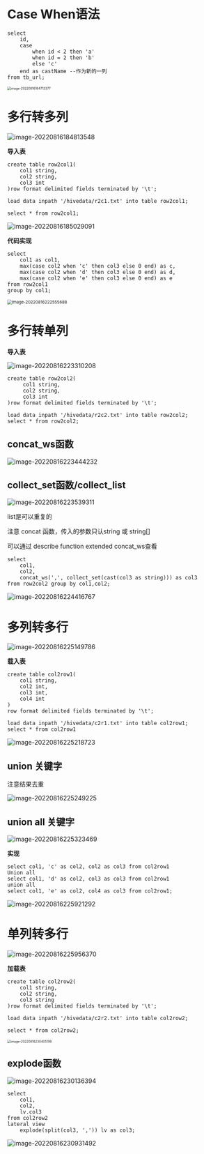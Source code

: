 # Case When语法

```hive
select
    id,
    case
        when id < 2 then 'a'
        when id = 2 then 'b'
        else 'c'
    end as castName --作为新的一列
from tb_url;
```

<img src="picture/image-20220816184713377.png" alt="image-20220816184713377" style="zoom:50%;" />



# 多行转多列

![image-20220816184813548](picture/image-20220816184813548.png)

**导入表**

```Hive
create table row2col1(
    col1 string,
    col2 string,
    col3 int
)row format delimited fields terminated by '\t';

load data inpath '/hivedata/r2c1.txt' into table row2col1;

select * from row2col1;
```

![image-20220816185029091](picture/image-20220816185029091.png)

**代码实现**

```Hive
select
    col1 as col1,
    max(case col2 when 'c' then col3 else 0 end) as c,
    max(case col2 when 'd' then col3 else 0 end) as d,
    max(case col2 when 'e' then col3 else 0 end) as e
from row2col1
group by col1;
```

<img src="picture/image-20220816222555688.png" alt="image-20220816222555688" style="zoom:67%;" />



# 多行转单列

**导入表**

![image-20220816223310208](picture/image-20220816223310208.png)

```Hive
create table row2col2(
     col1 string,
     col2 string,
     col3 int
)row format delimited fields terminated by '\t';

load data inpath '/hivedata/r2c2.txt' into table row2col2;
select * from row2col2;
```

## concat_ws函数

![image-20220816223444232](picture/image-20220816223444232.png)



## collect_set函数/collect_list

![image-20220816223539311](picture/image-20220816223539311.png)

list是可以重复的



注意 concat 函数，传入的参数只认string 或 string[]

可以通过 describe function extended concat_ws查看



```Hive
select
    col1,
    col2,
    concat_ws(',', collect_set(cast(col3 as string))) as col3
from row2col2 group by col1,col2;
```

![image-20220816224416767](picture/image-20220816224416767.png)





# 多列转多行

![image-20220816225149786](picture/image-20220816225149786.png)

**载入表**

```HIVE
create table col2row1(
    col1 string,
    col2 int,
    col3 int,
    col4 int
)
row format delimited fields terminated by '\t';

load data inpath '/hivedata/c2r1.txt' into table col2row1;
select * from col2row1
```

![image-20220816225218723](picture/image-20220816225218723.png)



## union 关键字

注意结果去重

![image-20220816225249225](picture/image-20220816225249225.png)

## union all 关键字

![image-20220816225323469](picture/image-20220816225323469.png)



**实现**

```Hive
select col1, 'c' as col2, col2 as col3 from col2row1
Union all
select col1, 'd' as col2, col3 as col3 from col2row1
union all
select col1, 'e' as col2, col4 as col3 from col2row1;
```

![image-20220816225921292](picture/image-20220816225921292.png)



# 单列转多行

![image-20220816225956370](picture/image-20220816225956370.png)



**加载表**

```HIVE
create table col2row2(
    col1 string,
    col2 string,
    col3 string
)row format delimited fields terminated by '\t';

load data inpath '/hivedata/c2r2.txt' into table col2row2;

select * from col2row2;
```

<img src="picture/image-20220816230405199.png" alt="image-20220816230405199" style="zoom:50%;" />



## explode函数

![image-20220816230136394](picture/image-20220816230136394.png)



```HIVE
select
    col1,
    col2,
    lv.col3
from col2row2
lateral view
    explode(split(col3, ',')) lv as col3;
```



![image-20220816230931492](picture/image-20220816230931492.png)